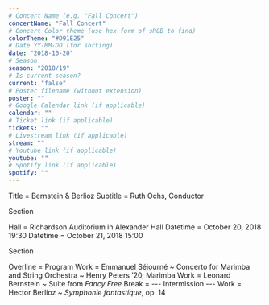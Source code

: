 ```yaml
---
# Concert Name (e.g. "Fall Concert")
concertName: "Fall Concert"
# Concert Color theme (use hex form of sRGB to find)
colorTheme: "#D91E25"
# Date YY-MM-DD (for sorting)
date: "2018-10-20"
# Season
season: "2018/19"
# Is current season?
current: "false"
# Poster filename (without extension)
poster: ""
# Google Calendar link (if applicable)
calendar: ""
# Ticket link (if applicable)
tickets: ""
# Livestream link (if applicable)
stream: ""
# Youtube link (if applicable)
youtube: ""
# Spotify link (if applicable)
spotify: ""
---
```

Title = Bernstein & Berlioz
Subtitle = Ruth Ochs, Conductor

Section

Hall = Richardson Auditorium in Alexander Hall
Datetime = October 20, 2018 19:30
Datetime = October 21, 2018 15:00

Section

Overline = Program
Work = Emmanuel Séjourné ~ Concerto for Marimba and String Orchestra ~ Henry Peters ’20, Marimba
Work = Leonard Bernstein ~ Suite from *Fancy Free*
Break = --- Intermission ---
Work = Hector Berlioz ~ *Symphonie fantastique*, op. 14
